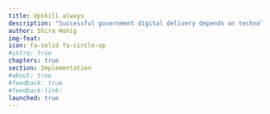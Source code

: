 ```yaml
---
title: Upskill always
description: "Successful government digital delivery depends on technology literate employees applying digital skills and values to public service, from policy and procurement to product testing and upkeep. Sustainable training requires smart use of resources, continuous learning, and a culture of exploring, observing, and experimenting."
author: Shira Honig
img-feat: 
icon: fa-solid fa-circle-up
#intro: true
chapters: true
section: Implementation
#about: true
#feedback: true
#feedback-link: 
launched: true
---
```


